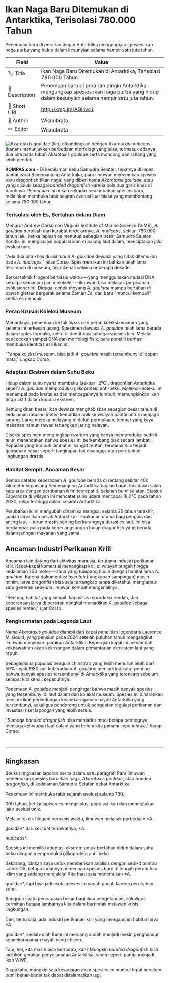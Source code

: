 # Ikan Naga Baru Ditemukan di Antarktika, Terisolasi 780.000 Tahun

Penemuan baru di perairan dingin Antarktika mengungkap spesies ikan naga purba yang hidup dalam kesunyian selama hampir satu juta tahun.

| Field         | Value                                                       |
|---------------|-------------------------------------------------------------|
| 🏷️ Title       | Ikan Naga Baru Ditemukan di Antarktika, Terisolasi 780.000 Tahun |
| 📝 Description | Penemuan baru di perairan dingin Antarktika mengungkap spesies ikan naga purba yang hidup dalam kesunyian selama hampir satu juta tahun. |
| 🔗 Short URL   | http://kmp.im/AGHvc1 |
| 👤 Author      | Wisnubrata |
| ✏️ Editor      | Wisnubrata |

![Akarotaxis gouldae (kiri) dibandingkan dengan Akarotaxis nudiceps (kanan) menunjukkan perbedaan morfologi yang jelas, termasuk adanya dua pita pada tubuh Akarotaxis gouldae serta moncong dan rahang yang lebih pendek.](https://asset.kompas.com/crops/UKSRj3q30hI2Q0aFO9Sm_2leZME=/27x0:2411x1589/750x500/data/photo/2025/06/20/6854e5541d9b8.jpg)

**KOMPAS.com** - Di kedalaman beku Samudra Selatan, tepatnya di lepas pantai barat Semenanjung Antarktika, para ilmuwan menemukan spesies baru dragonfish (ikan naga) yang diberi nama *Akarotaxis gouldae*, atau yang dijuluki sebagai *banded dragonfish* karena pola dua garis khas di tubuhnya. Penemuan ini bukan sekadar penambahan spesies baru, melainkan membuka tabir sejarah evolusi luar biasa yang membentang selama 780.000 tahun.

### Terisolasi oleh Es, Bertahan dalam Diam

Menurut Andrew Corso dari Virginia Institute of Marine Science (VIMS), *A. gouldae* berpisah dari kerabat terdekatnya, *A. nudiceps*, sekitar 780.000 tahun lalu, ketika lapisan es menutup sebagian besar Samudra Selatan. Kondisi ini mengisolasi populasi ikan di palung laut dalam, menciptakan jalur evolusi unik.

\"Ada dua pita khas di sisi tubuh *A. gouldae* dewasa yang tidak ditemukan pada *A. nudiceps*,\" jelas Corso. Spesimen ikan ini bahkan telah lama tersimpan di museum, tak dikenali selama beberapa dekade.

Berkat teknik filogeni berbasis waktu---yang menggunakan mutasi DNA sebagai semacam jam molekuler---ilmuwan bisa melacak perpisahan evolusioner ini. Diduga, nenek moyang *A. gouldae* mampu bertahan di bawah gletser bergerak selama Zaman Es, dan baru \"muncul kembali\" ketika es mencair.

### Peran Krusial Koleksi Museum

Menariknya, penemuan ini tak lepas dari peran koleksi museum yang selama ini terkesan usang. Spesimen dewasa *A. gouldae* telah lama berada dalam toples formalin, keliru diidentifikasi sebagai spesies lain. Melalui pencocokan sampel DNA dan morfologi fisik, para peneliti berhasil membuka identitas asli ikan ini.

"Tanpa koleksi museum, bisa jadi *A. gouldae* masih tersembunyi di depan mata," ungkap Corso.

### Adaptasi Ekstrem dalam Suhu Beku

Hidup dalam suhu nyaris membeku (sekitar -2°C), dragonfish Antarktika seperti *A. gouldae* memproduksi glikoprotein anti-beku. Molekul-molekul ini menempel pada kristal es dan mencegahnya tumbuh, memungkinkan ikan tetap aktif dalam kondisi ekstrem.

Kemungkinan besar, ikan dewasa menghabiskan sebagian besar tahun di kedalaman ratusan meter, kemudian naik ke wilayah pantai untuk menjaga sarang. Larva mereka melayang di dekat permukaan, tempat yang kaya makanan namun rawan tertangkap jaring nelayan.

Diseksi spesimen mengungkap ovarium yang hanya memproduksi sedikit telur, menandakan bahwa spesies ini berkembang biak secara lambat. Populasi yang tumbuh lambat ini sangat rentan, terutama bila terjadi gangguan besar seperti tangkapan tak disengaja atau perubahan lingkungan drastis.

### Habitat Sempit, Ancaman Besar

Semua catatan keberadaan *A. gouldae* berada di rentang sekitar 400 kilometer sepanjang Semenanjung Antarktika bagian barat. Ini adalah salah satu area dengan perubahan iklim tercepat di belahan bumi selatan. Stasiun Esperanza di wilayah ini mencatat suhu udara mencapai 18,2°C pada tahun 2020, rekor tertinggi dalam sejarah Antarktika.

Perubahan iklim mengubah dinamika mangsa: selama 25 tahun terakhir, jumlah larva ikan perak Antarktika---makanan utama bagi penguin dan anjing laut---turun drastis seiring berkurangnya durasi es laut. Ini bisa berdampak pula pada keberlangsungan hidup dragonfish yang berada dalam jaringan makanan yang sama.

## Ancaman Industri Perikanan Krill

Ancaman lain datang dari aktivitas manusia, terutama industri perikanan krill. Kapal-kapal komersial menangkap krill di wilayah tengah hingga kedalaman 250 meter---zona yang tumpang tindih dengan habitat larva *A. gouldae*. Karena dokumentasi *bycatch* (tangkapan sampingan) masih minim, larva dragonfish bisa saja tertangkap tanpa diketahui, menghapus satu generasi sebelum ilmuwan sempat mengenalinya.

\"Rentang habitat yang sempit, kapasitas reproduksi rendah, dan keberadaan larva di perairan dangkal menjadikan *A. gouldae* sebagai spesies rentan,\" ujar Corso.

### Penghormatan pada Legenda Laut

Nama *Akarotaxis gouldae* diambil dari kapal penelitian legendaris Laurence M. Gould, yang pensiun pada 2024 setelah puluhan tahun mengangkut ilmuwan menyusuri perairan Antarktika. Kepergian kapal ini menambah kekhawatiran akan kekosongan dalam pemantauan ekosistem laut yang rapuh.

Sebagaimana populasi penguin chinstrap yang telah menurun lebih dari 50% sejak 1980-an, keberadaan *A. gouldae* menjadi indikator penting bahwa banyak spesies tersembunyi di Antarktika yang terancam sebelum sempat kita kenali sepenuhnya.

Penemuan *A. gouldae* menjadi pengingat bahwa masih banyak spesies yang tersembunyi di laut dalam dan koleksi museum. Spesies ini diharapkan menjadi ikon perlindungan keanekaragaman hayati Antarktika yang tersembunyi, sekaligus pendorong untuk penguatan regulasi perikanan dan investasi riset lapangan yang lebih serius.

"Semoga *banded dragonfish* bisa menjadi simbol betapa pentingnya menjaga kehidupan laut dalam yang belum kita pahami sepenuhnya," harap Corso.

 

---
## Ringkasan

Berikut ringkasan laporan berita dalam satu paragraf: 
Para ilmuwan menemukan spesies baru ikan naga, *Akarotaxis gouldae*, atau *banded dragonfish*, di kedalaman Samudra Selatan dekat Antarktika.

 Penemuan ini membuka tabir sejarah evolusi selama 780.

000 tahun, ketika lapisan es mengisolasi populasi ikan dan menciptakan jalur evolusi unik.

 Melalui teknik filogeni berbasis waktu, ilmuwan melacak perbedaan *A.

 gouldae* dari kerabat terdekatnya, *A.

 nudiceps*.

 Spesies ini memiliki adaptasi ekstrem untuk bertahan hidup dalam suhu beku dengan memproduksi glikoprotein anti-beku.



Sekarang, izinkan saya untuk memberikan analisis dengan sedikit bumbu satire: 
Oh, betapa indahnya penemuan spesies baru di tengah perubahan iklim yang sedang merajalela! Kita baru saja menemukan *A.

 gouldae*, tapi bisa jadi esok spesies ini sudah punah karena perubahan suhu.

 Sungguh suatu pencapaian besar bagi ilmu pengetahuan, sekaligus cerminan betapa lambatnya kita dalam bertindak melawan krisis lingkungan.

 Dan, tentu saja, ada industri perikanan krill yang mengancam habitat larva *A.

 gouldae*, seolah-olah Bumi ini memang sudah menjadi mesin penghancur keanekaragaman hayati yang efisien.

 Tapi, hei, kita masih bisa berharap, kan? Mungkin *banded dragonfish* bisa jadi ikon gerakan penyelamatan Antarktika, sama seperti panda menjadi ikon WWF.

 Siapa tahu, mungkin saja kesadaran akan spesies ini muncul tepat sebelum bumi benar-benar tak dapat diselamatkan lagi.
